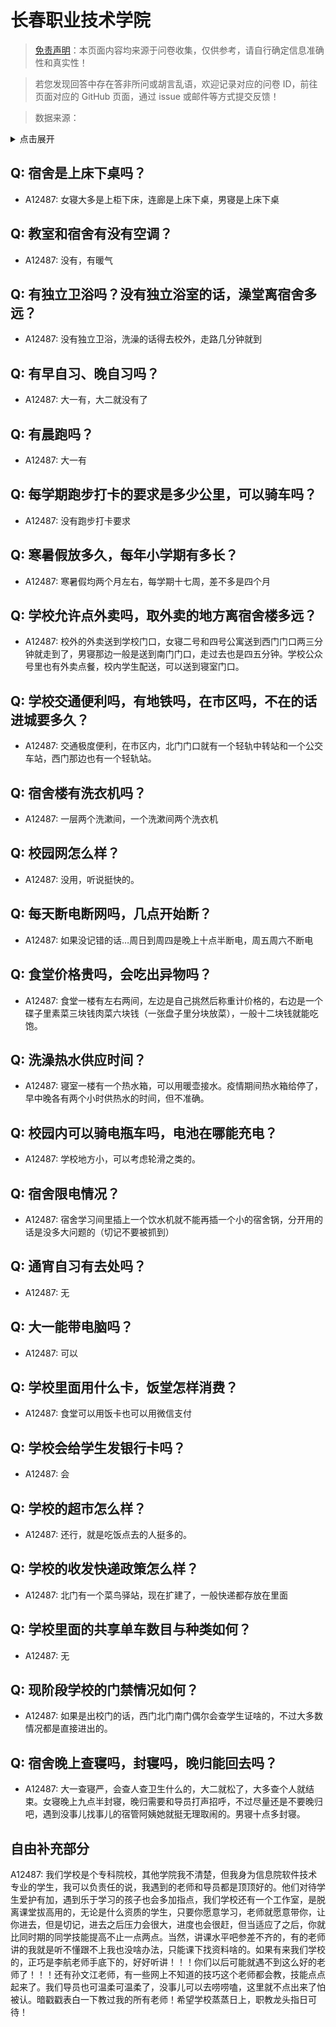# 长春职业技术学院

> [免责声明](https://colleges.chat/#_3)：本页面内容均来源于问卷收集，仅供参考，请自行确定信息准确性和真实性！

> 若您发现回答中存在答非所问或胡言乱语，欢迎记录对应的问卷 ID，前往页面对应的 GitHub 页面，通过 issue 或邮件等方式提交反馈！

> 数据来源：

<details><summary>点击展开</summary>
<ul>
<li>A12487: 匿名 (2022 年 06 月)</li>
</ul>
</details>

## Q: 宿舍是上床下桌吗？

- A12487: 女寝大多是上柜下床，连廊是上床下桌，男寝是上床下桌

## Q: 教室和宿舍有没有空调？

- A12487: 没有，有暖气

## Q: 有独立卫浴吗？没有独立浴室的话，澡堂离宿舍多远？

- A12487: 没有独立卫浴，洗澡的话得去校外，走路几分钟就到

## Q: 有早自习、晚自习吗？

- A12487: 大一有，大二就没有了

## Q: 有晨跑吗？

- A12487: 大一有

## Q: 每学期跑步打卡的要求是多少公里，可以骑车吗？

- A12487: 没有跑步打卡要求

## Q: 寒暑假放多久，每年小学期有多长？

- A12487: 寒暑假均两个月左右，每学期十七周，差不多是四个月

## Q: 学校允许点外卖吗，取外卖的地方离宿舍楼多远？

- A12487: 校外的外卖送到学校门口，女寝二号和四号公寓送到西门门口两三分钟就走到了，男寝那边一般是送到南门门口，走过去也是四五分钟。学校公众号里也有外卖点餐，校内学生配送，可以送到寝室门口。

## Q: 学校交通便利吗，有地铁吗，在市区吗，不在的话进城要多久？

- A12487: 交通极度便利，在市区内，北门门口就有一个轻轨中转站和一个公交车站，西门那边也有一个轻轨站。

## Q: 宿舍楼有洗衣机吗？

- A12487: 一层两个洗漱间，一个洗漱间两个洗衣机

## Q: 校园网怎么样？

- A12487: 没用，听说挺快的。

## Q: 每天断电断网吗，几点开始断？

- A12487: 如果没记错的话…周日到周四是晚上十点半断电，周五周六不断电

## Q: 食堂价格贵吗，会吃出异物吗？

- A12487: 食堂一楼有左右两间，左边是自己挑然后称重计价格的，右边是一个碟子里素菜三块钱肉菜六块钱（一张盘子里分块放菜），一般十二块钱就能吃饱。

## Q: 洗澡热水供应时间？

- A12487: 寝室一楼有一个热水箱，可以用暖壶接水。疫情期间热水箱给停了，早中晚各有两个小时供热水的时间，但不准确。

## Q: 校园内可以骑电瓶车吗，电池在哪能充电？

- A12487: 学校地方小，可以考虑轮滑之类的。

## Q: 宿舍限电情况？

- A12487: 宿舍学习间里插上一个饮水机就不能再插一个小的宿舍锅，分开用的话是没多大问题的（切记不要被抓到）

## Q: 通宵自习有去处吗？

- A12487: 无

## Q: 大一能带电脑吗？

- A12487: 可以

## Q: 学校里面用什么卡，饭堂怎样消费？

- A12487: 食堂可以用饭卡也可以用微信支付

## Q: 学校会给学生发银行卡吗？

- A12487: 会

## Q: 学校的超市怎么样？

- A12487: 还行，就是吃饭点去的人挺多的。

## Q: 学校的收发快递政策怎么样？

- A12487: 北门有一个菜鸟驿站，现在扩建了，一般快递都存放在里面

## Q: 学校里面的共享单车数目与种类如何？

- A12487: 无

## Q: 现阶段学校的门禁情况如何？

- A12487: 如果是出校门的话，西门北门南门偶尔会查学生证啥的，不过大多数情况都是直接进出的。

## Q: 宿舍晚上查寝吗，封寝吗，晚归能回去吗？

- A12487: 大一查寝严，会查人查卫生什么的，大二就松了，大多查个人就结束。女寝晚上九点半封寝，晚归需要和导员打声招呼，不过尽量还是不要晚归吧，遇到没事儿找事儿的宿管阿姨她就挺无理取闹的。男寝十点多封寝。

## 自由补充部分

A12487: 我们学校是个专科院校，其他学院我不清楚，但我身为信息院软件技术专业的学生，我可以负责任的说，我遇到的老师和导员都是顶顶好的。他们对待学生爱护有加，遇到乐于学习的孩子也会多加指点，我们学校还有一个工作室，是脱离课堂拔高用的，无论是什么资质的学生，只要你愿意学习，老师就愿意带你，让你进去，但是切记，进去之后压力会很大，进度也会很赶，但当适应了之后，你就比同时期的同学技能提高不止一点两点。当然，讲课水平吧参差不齐的，有的老师讲的我就是听不懂跟不上我也没啥办法，只能课下找资料啥的。如果有来我们学校的，正巧是李航老师手底下的，好好听讲！！！你们以后可能就遇不到这么好的老师了！！！还有孙文江老师，有一些网上不知道的技巧这个老师都会教，技能点点起来了。我们导员也可温柔可温柔了，没事儿可以去唠唠嗑，这里就不点出来了怕被认。暗戳戳表白一下教过我的所有老师！希望学校蒸蒸日上，职教龙头指日可待！